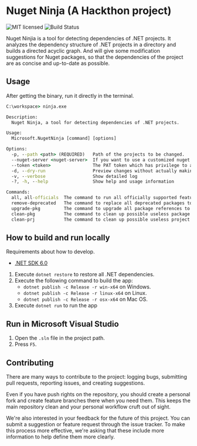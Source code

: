 # Nuget Ninja (A Hackthon project)

![MIT licensed](https://img.shields.io/badge/license-MIT-blue.svg)
![Build Status](https://github.com/AiursoftWeb/NugetNinja/actions/workflows/build.yml/badge.svg)

Nuget Ninjia is a tool for detecting dependencies of .NET projects. It analyzes the dependency structure of .NET projects in a directory and builds a directed acyclic graph. And will give some modification suggestions for Nuget packages, so that the dependencies of the project are as concise and up-to-date as possible.

## Usage

After getting the binary, run it directly in the terminal.

```cmd
C:\workspace> ninja.exe

Description:
  Nuget Ninja, a tool for detecting dependencies of .NET projects.

Usage:
  Microsoft.NugetNinja [command] [options]

Options:
  -p, --path <path> (REQUIRED)   Path of the projects to be changed.
  --nuget-server <nuget-server>  If you want to use a customized nuget server instead of the official nuget.org, 
  --token <token>                The PAT token which has privilege to access the nuget server.
  -d, --dry-run                  Preview changes without actually making them
  -v, --verbose                  Show detailed log
  -?, -h, --help                 Show help and usage information

Commands:
  all, all-officials  The command to run all officially supported features.
  remove-deprecated   The command to replace all deprecated packages to new packages.
  upgrade-pkg         The command to upgrade all package references to possible latest and avoid conflicts.
  clean-pkg           The command to clean up possible useless package references.
  clean-prj           The command to clean up possible useless project references.
```

## How to build and run locally

Requirements about how to develop.

* [.NET SDK 6.0](https://github.com/dotnet/core/tree/master/release-notes)

1. Execute `dotnet restore` to restore all .NET dependencies.
2. Execute the following command to build the app:
   * `dotnet publish -c Release -r win-x64` on Windows.
   * `dotnet publish -c Release -r linux-x64` on Linux.
   * `dotnet publish -c Release -r osx-x64` on Mac OS.
3. Execute `dotnet run` to run the app

## Run in Microsoft Visual Studio

1. Open the `.sln` file in the project path.
2. Press `F5`.

## Contributing

There are many ways to contribute to the project: logging bugs, submitting pull requests, reporting issues, and creating suggestions.

Even if you have push rights on the repository, you should create a personal fork and create feature branches there when you need them. This keeps the main repository clean and your personal workflow cruft out of sight.

We're also interested in your feedback for the future of this project. You can submit a suggestion or feature request through the issue tracker. To make this process more effective, we're asking that these include more information to help define them more clearly.